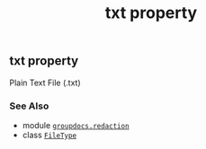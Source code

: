 ﻿---
title: txt property
second_title: GroupDocs.Redaction for Python via .NET API References
description: 
type: docs
url: /python-net/groupdocs.redaction/filetype/txt/
is_root: false
weight: 370
---

## txt property


Plain Text File (.txt)

### See Also
* module [`groupdocs.redaction`](../../)
* class [`FileType`](/redaction/python-net/groupdocs.redaction/filetype)
